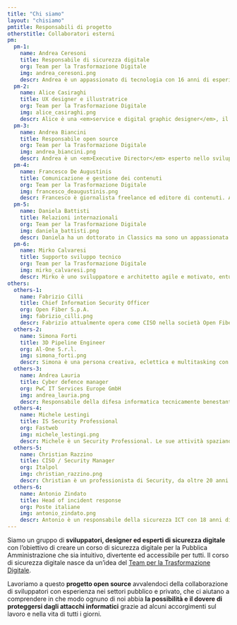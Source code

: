 ```yaml
---
title: "Chi siamo"
layout: "chisiamo"
pmtitle: Responsabili di progetto
otherstitle: Collaboratori esterni
pm:
  pm-1:
    name: Andrea Ceresoni
    title: Responsabile di sicurezza digitale
    org: Team per la Trasformazione Digitale
    img: andrea_ceresoni.png
    descr: Andrea è un appassionato di tecnologia con 16 anni di esperienza pratica in sicurezza informatica, sistemi operativi e architetture di sicurezza cloud. Ha lavorato per e-commerce, società di telecomunicazioni e startup. Al momento è il "Security dude" per il team di trasformazione digitale.
  pm-2:
    name: Alice Casiraghi
    title: UX designer e illustratrice
    org: Team per la Trasformazione Digitale
    img: alice_casiraghi.png
    descr: Alice è una <em>service e digital graphic designer</em>, il cui lavoro va dalla consulenza al <em>design research</em>, al <em>branding</em>, la grafica, l’UX e l’UI design. Ha vissuto a Londra e a Shanghai e ha lavorato come consulente in giro per l’Asia (Hong Kong, Singapore) prima di tornare in Italia per entrare a far parte del Team per la Trasformazione Digitale. 
  pm-3:
    name: Andrea Biancini
    title: Responsabile open source
    org: Team per la Trasformazione Digitale
    img: andrea_biancini.png
    descr: Andrea è un <em>Executive Director</em> esperto nello sviluppo della <em>cultura organizzativa</em>, nella definizione della <em>strategia</em> e nell'<em>innovazione</em> e la trasformazione organizzativa. Laureato in Informatica e successivamente in Psicologia, Andrea ha 15 anni di esperienza presso aziende/istituti di rilevanza internazionale.
  pm-4:
    name: Francesco De Augustinis
    title: Comunicazione e gestione dei contenuti
    org: Team per la Trasformazione Digitale
    img: francesco_deaugustinis.png
    descr: Francesco è giornalista freelance ed editore di contenuti. Amante dei fumetti e dei graphic novel, non ha potuto fare a meno di partecipare a questo folle progetto di sensibilizzazione sulla sicurezza!
  pm-5:
    name: Daniela Battisti
    title: Relazioni internazionali
    org: Team per la Trasformazione Digitale
    img: daniela_battisti.png
    descr: Daniela ha un dottorato in Classics ma sono un appassionata di tecnologia digitale. Daniela è a capo delle relazioni internazionali nel team di trasformazione digitale.
  pm-6:
    name: Mirko Calvaresi
    title: Supporto sviluppo tecnico
    org: Team per la Trasformazione Digitale
    img: mirko_calvaresi.png
    descr: Mirko è uno sviluppatore e architetto agile e motivato, entusiasta, analitico e creativo con oltre 20 anni di esperienza nello sviluppo di software.
others:
  others-1:
    name: Fabrizio Cilli
    title: Chief Information Security Officer
    org: Open Fiber S.p.A.
    img: fabrizio_cilli.png
    descr: Fabrizio attualmente opera come CISO nella società Open Fiber s.p.a., è un esperto responsabile della sicurezza con 20 anni di esperienza sul campo. Ha speso una buona metà della sua carriera in giro per il mondo&colon; Sud America, Europa, Medio Oriente ed Estremo Oriente, e l'altra metà sostenendo progetti complessi di trasformazione digitale nel settore Telco, Public e Banking in tutta Italia. Durante i suoi tre anni in Accenture Security (Italia) ha promosso e completato progetti per l'adozione di cloud e big data nell'ambito dell'iniziativa Open Innovation, per il governo e il settore pubblico.
  others-2:
    name: Simona Forti
    title: 3D Pipeline Engineer
    org: Al-One S.r.l.
    img: simona_forti.png
    descr: Simona è una persona creativa, eclettica e multitasking con un forte background tecnico nel campo dell’Information Technology; appartenente, sin dalla fine degli anni '90, alla scena italiana dell'ethical hacking. Tornata di recente in Italia da Tokyo per intraprendere una nuova sfida come Pipeline engineer di animazione 3D nel settore cinematografico, è entusiasta di unirsi a questo progetto e poter contribuire a sviluppare maggior consapevolezza sulla sicurezza digitale.
  others-3:
    name: Andrea Lauria
    title: Cyber defence manager
    org: PwC IT Services Europe GmbH
    img: andrea_lauria.png
    descr: Responsabile della difesa informatica tecnicamente benestante, lavora per PwC dal 2018. Si è unito al team con entusiasmo, con l'idea di presentare la consapevolezza della sicurezza in una prospettiva diversa. Con 20 anni di esperienza lavorativa è noto per la protezione contro le intrusioni di sistema e di rete istituendo controlli di sicurezza, mantenendo la governance e rafforzando attrezzature e infrastrutture.
  others-4:
    name: Michele Lestingi
    title: IS Security Professional
    org: Fastweb
    img: michele_lestingi.png
    descr: Michele è un Security Professional. Le sue attività spaziano dalla consulenza, alla gestione degli incidenti, alla progettazione di sistemi per la risoluzione di problemi nel campo della sicurezza informatica. Ama condividere le sue conoscenze.
  others-5:
    name: Christian Razzino
    title: CISO / Security Manager
    org: Italpol
    img: christian_razzino.png
    descr: Christian è un professionista di Security, da oltre 20 anni nel settore e nella scena hacking dagli anni 90. Produttore di musica elettronica, con una profonda passione per i sintetizzatori, attualmente come Security Manager sta operando una complessa trasformazione digitale in una società di sicurezza privata. Si è unito al progetto di "Security Awareness" per sostenere l'idea che il fattore umano può essere la prima vulnerabilità ma anche la prima misura di sicurezza.
  others-6:
    name: Antonio Zindato
    title: Head of incident response
    org: Poste italiane
    img: antonio_zindato.png
    descr: Antonio è un responsabile della sicurezza ICT con 18 anni di esperienza nella sicurezza delle informazioni, nella rete e nella gestione degli incidenti. Ha lavorato per la più grande compagnia di telecomunicazioni in Italia e oggi è un gestore di incidenti per la più grande compagnia di servizi postali, bancari e assicurativi in ​​Italia.
---
```


Siamo un gruppo di **sviluppatori, designer ed esperti di sicurezza digitale** con l’obiettivo di creare un corso di sicurezza digitale per la Pubblica Amministrazione che sia intuitivo, divertente ed accessibile per tutti. Il corso di sicurezza digitale nasce da un’idea del [Team per la Trasformazione Digitale](https://teamdigitale.governo.it/).

Lavoriamo a questo **progetto open source** avvalendoci della collaborazione di sviluppatori con esperienza nei settori pubblico e privato, che ci aiutano a comprendere in che modo ognuno di noi abbia **la possibilità e il dovere di proteggersi dagli attacchi informatici** grazie ad alcuni accorgimenti sul lavoro e nella vita di tutti i giorni.
